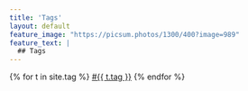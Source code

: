 ```yaml
---
title: 'Tags'
layout: default
feature_image: "https://picsum.photos/1300/400?image=989"
feature_text: |
  ## Tags
---
```

<main class="main container">
<article class="article  article--page  content  typeset">

{% for t in site.tag %}
<a href="{{ t.url }}" class="button hvr-curl-top-left">#{{ t.tag }}</a>
{% endfor %}

</article>
</main>
